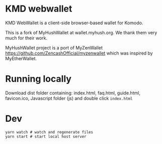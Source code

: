 # KMD webwallet

KMD WebWallet is a client-side browser-based wallet for Komodo.



This is a fork of MyHushWallet at wallet.myhush.org. We thank them very much for their work. 

MyHushWallet project is a port of MyZenWallet https://github.com/ZencashOfficial/myzenwallet which was inspired by MyEtherWallet.


# Running locally
Download dist folder containing: index.html, faq.html, guide.html, favicon.ico, Javascript folder (js) and double click `index.html`


# Dev
```shell
yarn watch # watch and regenerate files
yarn start # start local host server
```
